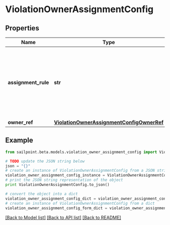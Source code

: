# ViolationOwnerAssignmentConfig


## Properties

Name | Type | Description | Notes
------------ | ------------- | ------------- | -------------
**assignment_rule** | **str** | Details about the violations owner. MANAGER - identity&#39;s manager STATIC - Governance Group or Identity | [optional] 
**owner_ref** | [**ViolationOwnerAssignmentConfigOwnerRef**](ViolationOwnerAssignmentConfigOwnerRef.md) |  | [optional] 

## Example

```python
from sailpoint.beta.models.violation_owner_assignment_config import ViolationOwnerAssignmentConfig

# TODO update the JSON string below
json = "{}"
# create an instance of ViolationOwnerAssignmentConfig from a JSON string
violation_owner_assignment_config_instance = ViolationOwnerAssignmentConfig.from_json(json)
# print the JSON string representation of the object
print ViolationOwnerAssignmentConfig.to_json()

# convert the object into a dict
violation_owner_assignment_config_dict = violation_owner_assignment_config_instance.to_dict()
# create an instance of ViolationOwnerAssignmentConfig from a dict
violation_owner_assignment_config_form_dict = violation_owner_assignment_config.from_dict(violation_owner_assignment_config_dict)
```
[[Back to Model list]](../README.md#documentation-for-models) [[Back to API list]](../README.md#documentation-for-api-endpoints) [[Back to README]](../README.md)


